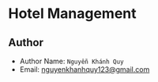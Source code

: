 # Hotel Management

## Author

- Author Name: `Nguyễn Khánh Quy`
- Email: <nguyenkhanhquy123@gmail.com>
